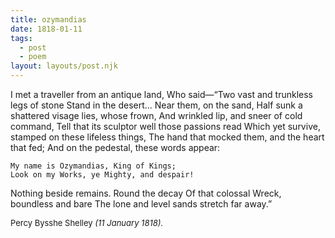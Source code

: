 ```yaml
---
title: ozymandias
date: 1818-01-11
tags:
  - post
  - poem
layout: layouts/post.njk
---
```

I met a traveller from an antique land,
Who said—“Two vast and trunkless legs of stone
Stand in the desert... Near them, on the sand,
Half sunk a shattered visage lies, whose frown,
And wrinkled lip, and sneer of cold command,
Tell that its sculptor well those passions read
Which yet survive, stamped on these lifeless things,
The hand that mocked them, and the heart that fed;
And on the pedestal, these words appear:
``` text/2-3
My name is Ozymandias, King of Kings;
Look on my Works, ye Mighty, and despair!
```
Nothing beside remains. Round the decay
Of that colossal Wreck, boundless and bare
The lone and level sands stretch far away.”
<p><font size="-1">Percy Bysshe Shelley <i>(11 January 1818).</i></font></p>
